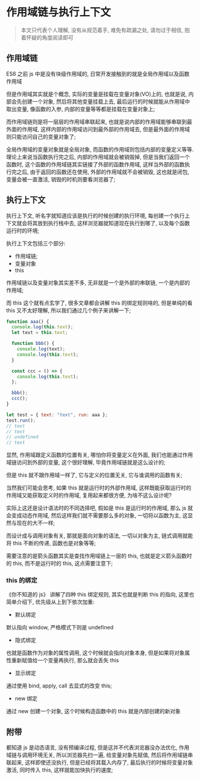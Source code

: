 # 作用域链与执行上下文

> 本文只代表个人理解, 没有从规范着手, 难免有疏漏之处, 请勿过于相信, 抱着怀疑的角度阅读即可

## 作用域链

ES6 之前 js 中是没有块级作用域的, 日常开发接触到的就是全局作用域以及函数作用域

但是作用域其实就是个概念, 实际的变量是挂载在变量对象(VO)上的, 也就是说, 内部会先创建一个对象, 然后将其他变量挂载上去, 最后运行的时候就能从作用域中取出变量, 像函数的入参, 内部的变量等等都是挂载在变量对象上;

而作用域链则是将一层层的作用域串联起来, 也就是说内部的作用域能够串联到最外面的作用域, 这样内部的作用域访问到最外部的作用域去, 但是最外面的作用域则只能访问自己的变量对象了;

全局作用域的变量对象就是全局对象, 而函数的作用域则包括内部的变量定义等等. 理论上来说当函数执行完之后, 内部的作用域就会被销毁掉, 但是当我们返回一个函数时, 这个函数的作用域链其实链接了外部的函数作用域, 这样当外部的函数执行完之后, 由于返回的函数还在使用, 外部的作用域就不会被销毁, 这也就是闭包, 变量会被一直激活, 销毁的时机则要看浏览器了;

## 执行上下文

执行上下文, 听名字就知道应该是执行的时候创建的执行环境, 每创建一个执行上下文就会将其放到执行栈中去, 这样浏览器就知道现在执行到哪了, 以及每个函数运行时的环境;

执行上下文包括三个部分:

- 作用域链;
- 变量对象
- this

作用域链以及变量对象其实差不多, 无非就是一个是外部的串联链, 一个是内部的作用域;

而 this 这个就有点玄学了, 很多文章都会讲解 this 的绑定规则啥的, 但是单纯的看 this 又不太好理解, 所以我们通过几个例子来讲解一下;

```js
function aaa() {
  console.log(this.text);
  let text = this.text;

  function bbb() {
    console.log(text);
    console.log(this.text);
  }

  const ccc = () => {
    console.log(this.text);
  };

  bbb();
  ccc();
}

let test = { text: "text", run: aaa };
test.run();
// text
// text
// undefined
// text
```

显然, 作用域跟定义函数的位置有关, 哪怕你将变量定义在外面, 我们也能通过作用域链访问到外部的变量, 这个很好理解, 毕竟作用域链就是这么设计的;

但是 this 就不跟作用域一样了, 它与定义的位置无关, 它与谁调用的函数有关;

当然我们可能会思考, 如果 this 就是运行时的外部作用域, 这样既能获取运行时的作用域又能获取定义时的作用域, 复用起来都很方便, 为啥不这么设计呢?

实际上这还是设计语法时的不同选择吧, 假如是 this 是运行时的作用域, 那么 js 就会变成动态作用域, 然后这样我们就不需要那么多的对象, 一切将以函数为主, 这显然与现在的大不一样;

而设计成与调用对象有关, 那就是面向对象的语法, 一切以对象为主, 链式调用就能将 this 不断的传递, 函数也是对象等等;

需要注意的是箭头函数其实是查找作用域链上一层的 this, 也就是定义箭头函数时的 this, 而不是运行时的 this, 这点需要注意下;

### this 的绑定

《你不知道的 js》 讲解了四种 this 绑定规则, 其实也就是判断 this 的指向, 这里也简单介绍下, 优先级从上到下依次加重:

- 默认绑定

默认指向 window, 严格模式下则是 undefined

- 隐式绑定

也就是函数作为对象的属性调用, 这个时候就会指向对象本身, 但是如果将对象属性重新赋值给一个变量再执行, 那么就会丢失 this

- 显示绑定

通过使用 bind, apply, call 去显式的改变 this;

- new 绑定

通过 new 创建一个对象, 这个时候构造函数中的 this 就是内部创建的新对象

## 附带

都知道 js 是动态语言, 没有预编译过程, 但是这并不代表浏览器没办法优化, 作用域链与调用环境无关, 所以浏览器先扫一遍, 给变量对象先赋值, 然后将作用域链串联起来, 这样即使还没执行, 但是已经将其载入内存了, 最后执行的时候将变量对象激活, 同时传入 this, 这样就能加快执行的速度;
